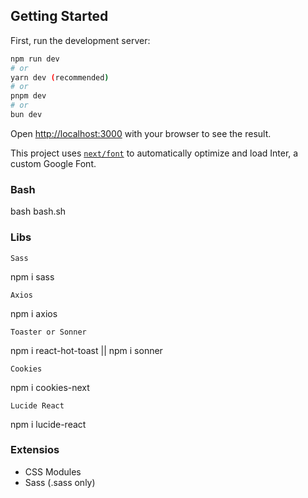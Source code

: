 ## Getting Started

First, run the development server:

```bash
npm run dev
# or
yarn dev (recommended)
# or
pnpm dev
# or
bun dev
```

Open [http://localhost:3000](http://localhost:3000) with your browser to see the result.

This project uses [`next/font`](https://nextjs.org/docs/basic-features/font-optimization) to automatically optimize and load Inter, a custom Google Font.

### Bash

bash bash.sh

### Libs

`Sass`

npm i sass

`Axios`

npm i axios

`Toaster or Sonner`

npm i react-hot-toast || npm i sonner

`Cookies`

npm i cookies-next

`Lucide React`

npm i lucide-react

### Extensios

- CSS Modules
- Sass (.sass only)

